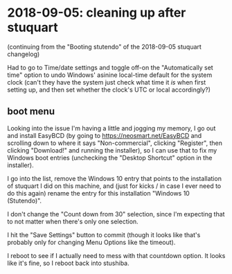 # 2018-09-05: cleaning up after stuquart

(continuing from the "Booting stutendo" of the 2018-09-05 stuquart changelog)

Had to go to Time/date settings and toggle off-on the "Automatically set time" option to undo Windows' asinine local-time default for the system clock (can't they have the system just check what time it *is* when first setting up, and then set whether the clock's UTC or local accordingly?)

## boot menu

Looking into the issue I'm having a little and jogging my memory, I go out and install EasyBCD (by going to https://neosmart.net/EasyBCD and scrolling down to where it says "Non-commercial", clicking "Register", then clicking "Download!" and running the installer), so I can use that to fix my Windows boot entries (unchecking the "Desktop Shortcut" option in the installer).

I go into the list, remove the Windows 10 entry that points to the installation of stuquart I did on this machine, and (just for kicks / in case I ever need to do this again) rename the entry for this installation "Windows 10 (Stutendo)".

I don't change the "Count down from 30" selection, since I'm expecting that to not matter when there's only one selection.

I hit the "Save Settings" button to commit (though it looks like that's probably only for changing Menu Options like the timeout).

I reboot to see if I actually need to mess with that countdown option. It looks like it's fine, so I reboot back into stushiba.


